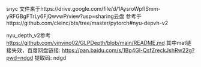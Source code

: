 snyc 文件来于https://drive.google.com/file/d/1AysroWpfISmm-yRFGBgFTrLy6FjQwvwP/view?usp=sharing云盘
参考于https://github.com/cleinc/bts/tree/master/pytorch#nyu-depvh-v2

nyu_depth_v2参考
https://github.com/vinvino02/GLPDepth/blob/main/README.md
其中mat链接失效，百度网盘链接: https://pan.baidu.com/s/1Bp4Gl-QsfZreckJshRw22g?pwd=ndgd 提取码: ndgd 

